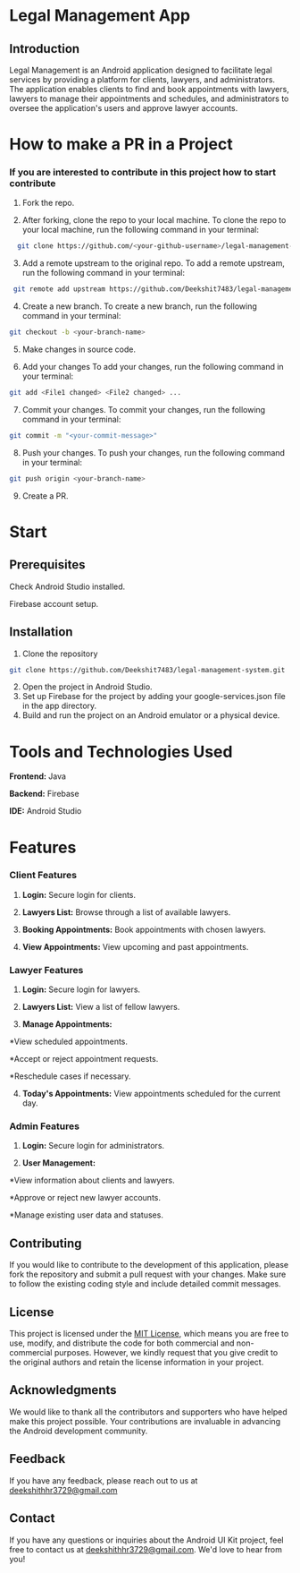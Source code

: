 # Legal Management App

## Introduction
Legal Management is an Android application designed to facilitate legal services by providing a platform for clients, lawyers, and administrators. The application enables clients to find and book appointments with lawyers, lawyers to manage their appointments and schedules, and administrators to oversee the application's users and approve lawyer accounts.
# How to make a PR in a Project

### If you are interested to contribute in this project how to start contribute

1. Fork the repo.

2. After forking, clone the repo to your local machine.
To clone the repo to your local machine, run the following command in your terminal:

```bash
  git clone https://github.com/<your-github-username>/legal-management-system
```
3. Add a remote upstream to the original repo.
To add a remote upstream, run the following command in your terminal:
 
 ```bash
  git remote add upstream https://github.com/Deekshit7483/legal-management-system.git
  ```

4. Create a new branch.
To create a new branch, run the following command in your terminal:

```bash
git checkout -b <your-branch-name>
```

5. Make changes in source code.

6. Add your changes
To add your changes, run the following command in your terminal:

```bash
git add <File1 changed> <File2 changed> ...
```

7. Commit your changes.
To commit your changes, run the following command in your terminal:

```bash
git commit -m "<your-commit-message>"
```
8. Push your changes.
To push your changes, run the following command in your terminal:

```bash
git push origin <your-branch-name>
```
9. Create a PR.


# Start
## Prerequisites
Check Android Studio installed.

Firebase account setup.

## Installation

1. Clone the repository
```bash
git clone https://github.com/Deekshit7483/legal-management-system.git
```
2. Open the project in Android Studio.
3. Set up Firebase for the project by adding your google-services.json file in the app directory.
4. Build and run the project on an Android emulator or a physical device.

# Tools and Technologies Used
**Frontend:** Java

**Backend:** Firebase

**IDE:** Android Studio

# Features

### Client Features

1. **Login:** Secure login for clients.

2. **Lawyers List:** Browse through a list of available lawyers.

3. **Booking Appointments:** Book appointments with chosen lawyers.

4. **View Appointments:** View upcoming and past appointments.

### Lawyer Features
1. **Login:** Secure login for lawyers.

2. **Lawyers List:** View a list of fellow lawyers.

3. **Manage Appointments:**

*View scheduled appointments.

*Accept or reject appointment requests.

*Reschedule cases if necessary.

4. **Today's Appointments:** View appointments scheduled for the current day.

### Admin Features

1. **Login:** Secure login for administrators.

2. **User Management:**

*View information about clients and lawyers.

*Approve or reject new lawyer accounts.

*Manage existing user data and statuses.
## Contributing
If you would like to contribute to the development of this application, please fork the repository and submit a pull request with your changes. Make sure to follow the existing coding style and include detailed commit messages.
## License
This project is licensed under the [MIT License](LICENSE), which means you are free to use, modify, and distribute the code for both commercial and non-commercial purposes. However, we kindly request that you give credit to the original authors and retain the license information in your project.
## Acknowledgments
We would like to thank all the contributors and supporters who have helped make this project possible. Your contributions are invaluable in advancing the Android development community.
## Feedback

If you have any feedback, please reach out to us at deekshithhr3729@gmail.com

## Contact
If you have any questions or inquiries about the Android UI Kit project, feel free to contact us at [deekshithhr3729@gmail.com](mailto:deekshithhr3729@gmail.com). We'd love to hear from you!
